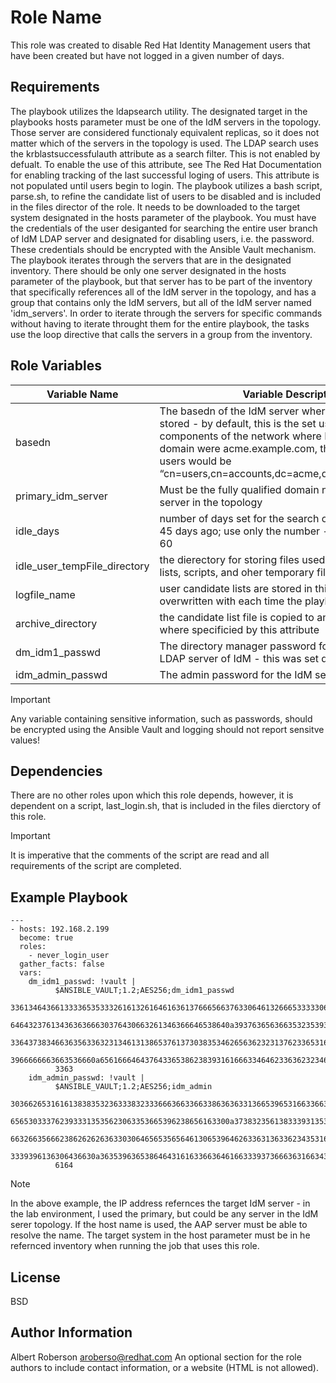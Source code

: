 Role Name
=========

This role was created to disable Red Hat Identity Management users that have been created but have not logged in a given number of days. 

Requirements
------------

The playbook utilizes the ldapsearch utility. The designated target in the playbooks hosts parameter must be one of the IdM servers in the topology. Those server are considered functionaly equivalent replicas, so it does not matter which of the servers in the topology is used. The LDAP search uses the krblastsuccessfulauth attribute as a search filter. This is not enabled by defualt. To enable the use of this attribute, see The Red Hat Documentation for enabling tracking of the last successful loging of users. This attribute is not populated until users begin to login. The playbook utilizes a bash script, parse.sh, to refine the candidate list of users to be disabled and is included in the files director of the role. It needs to be downloaded to the target system designated in the hosts parameter of the playbook. You must have the credentials of the user desiganted for searching the entire user branch of IdM LDAP server and designated for disabling users, i.e. the password. These credentials should be encrypted with the Ansible Vault mechanism. The playbook iterates through the servers that are in the designated inventory. There should be only one server designated in the hosts parameter of the playbook, but that server has to be part of the inventory that specifically references all of the IdM server in the topology, and has a group that contains only the IdM servers, but all of the IdM server named 'idm_servers'. In order to iterate through the servers for specific commands without having to iterate throught them for the entire playbook, the tasks use the loop directive that calls the servers in a group from the inventory.

Role Variables
--------------
| Variable Name | Variable Description |
| --- | --- |
| basedn | The basedn of the IdM server where the users are stored - by default, this is the set using the domain components of the network where IdM is installed. If the domain were acme.example.com, the basedn of the users would be “cn=users,cn=accounts,dc=acme,dc=example,dc=com” |
| primary_idm_server | Must be the fully qualified domain name of an IdM server in the topology |
| idle_days | number of days set for the search of expired user, e.g. 45 days ago; use only the number - the default value is 60 |
| idle_user_tempFile_directory | the dierectory for storing files used for uer candidate lists, scripts, and oher temporary files |
| logfile_name | user candidate lists are stored in this file and the file is overwritten with each time the playbook is run |
| archive_directory | the candidate list file is copied to another directory where specificied by this attribute |
| dm_idm1_passwd | The directory manager password for the underlying LDAP server of IdM - this was set during installation |
| idm_admin_passwd | The admin password for the IdM server |
>[!IMPORTANT]
>Any variable containing sensitive information, such as passwords, should be encrypted using the Ansible Vault and logging should not report sensitve values!

Dependencies
------------

There are no other roles upon which this role depends, however, it is dependent on a script, last_login.sh, that is included in the files dierctory of this role.
>[!IMPORTANT]
>It is imperative that the comments of the script are read and all requirements of the script are completed.



Example Playbook
----------------
```
---
- hosts: 192.168.2.199
  become: true
  roles:
    - never_login_user
  gather_facts: false
  vars:
    dm_idm1_passwd: !vault |
          $ANSIBLE_VAULT;1.2;AES256;dm_idm1_passwd
          33613464366133336535333261613261646163613766656637633064613266653333306330653163
          6464323761343636366630376430663261346366646538640a393763656366353235393864313162
          33643738346636356336323134613138653761373038353462656362323137623365316235303430
          3966666663663536660a656166646437643365386238393161666334646233636232346431663630
          3363
    idm_admin_passwd: !vault |
          $ANSIBLE_VAULT;1.2;AES256;idm_admin
          30366265316161383835323633383233366636633663386363633136653965316633663037303265
          6565303337623933313535623063353665396238656163300a373832356138333931353635316365
          66326635666238626262636330306465653565646130653964626336313633623435316666616534
          3339396136306436630a363539636538646431616336636461663339373666363166343636333131
          6164
```
>[!NOTE]
>In the above example, the IP address refernces the target IdM server - in the lab environment, I used the primary, but could be any server in the IdM serer topology. If the host name is used, the AAP server must be able to resolve the name. The target system in the host parameter must be in he refernced inventory when running the job that uses this role.



License
-------

BSD

Author Information
------------------

Albert Roberson aroberso@redhat.com
An optional section for the role authors to include contact information, or a website (HTML is not allowed).
